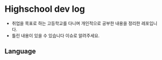 # Highschool dev log

 - 취업을 목표로 하는 고등학교를 다니며 개인적으로 공부한 내용을 정리한 레포입니다.
 - 틀린 내용이 있을 수 있습니다 이슈로 알려주세요.

## Language

